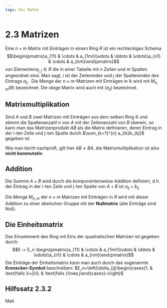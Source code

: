 ```yaml
---
tags: Uni Mathe
---
```

# 2.3 Matrizen

Eine $n \times m$ Matrix mit Einträgen in einem Ring $R$ ist ein rechteckiges Schema
$$\begin{pmatrix}a_{11} & \cdots & a_{1m}\\\vdots & \ddots & \vdots\\a_{n1} & \cdots & a_{nm}\end{pmatrix}$$
von Elementen$a_{i, j} \in R$ die in einer Tabelle mit $n$ Zeilen und $m$ Spalten angeordnet sind. Man sagt, $i$ ist der Zeilenindex und $j$ der Spaltenindex des Eintrags $a_{ij}$ . Die Menge der $n×m$-Matrizen mit Einträgen in $\mathbb{R}$ wird mit $M_{n,m}(R)$ bezeichnet. Die obige Matrix wird auch mit $(a_{ij} )$ bezeichnet.

## Matrixmultiplikation
Sind $A$ und $B$ zwei Matrizen mit Einträgen aus dem selben Ring $\mathbb{R}$ und stimmt die Spaltenanzahl $n$ von $A$ mit der Zeilenanzahl von $B$ überein, so kann man das Matrizenprodukt $AB$ als die Matrix definieren, deren Eintrag in der i-ten Zeile und j-ten Spalte durch $\sum_{k=1}^{n} a_{ik}b_{kj}$ gegeben ist.

Wie man leicht nachprüft, gilt hier $AB \neq BA$, die Matrixmultiplikation ist also __nicht kommutativ__. 

## Addition
Die Summe $A + B$ wird durch die komponentenweise Addition definiert, d.h. der Eintrag in der i-ten Zeile und j-ten Spalte von $A + B$ ist $a_{ij} + b_{ij}$

Die Menge $M_{n, m}$ der $n \times m$ Matrizen mit Einträgen in $R$ wird mit dieser Addition zu einer abelschen Gruppe mit der __Nullmatrix__ (alle Einträge sind Null).

## Die Einheitsmatrix
Das Einselement des Ring mit Eins der quadratischen Matrizen ist gegeben durch:
$$E := E_n \begin{pmatrix}a_{11} & \cdots & a_{1m}\\\vdots & \ddots & \vdots\\a_{n1} & \cdots & a_{nm}\end{pmatrix}$$
Die Einträge der Einheitsmatrix kann man auch durch das sogenannte __Kronecker-Symbol__ beschreiben: $E_n=\left(\delta_{ij}\begin{cases}1, & \text{falls }i=j\\0, & \text{falls }i\neq j\end{cases}~\right)$

## Hilfssatz 2.3.2 
Mati